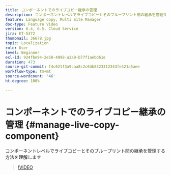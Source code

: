 ```yaml
---
title: コンポーネントでのライブコピー継承の管理
description: コンポーネントレベルでライブコピーとそのブループリント間の継承を管理する方法を理解します
feature: Language Copy, Multi Site Manager
doc-type: Feature Video
version: 6.4, 6.5, Cloud Service
jira: KT-5372
thumbnail: 36678.jpg
topic: Localization
role: User
level: Beginner
exl-id: 924fbe94-2e58-4998-a2a9-b77f1aebd61e
duration: 473
source-git-commit: f4c621f3a9caa8c2c64b8323312343fe421a5aee
workflow-type: tm+mt
source-wordcount: '46'
ht-degree: 100%

---
```


# コンポーネントでのライブコピー継承の管理 {#manage-live-copy-component}

コンポーネントレベルでライブコピーとそのブループリント間の継承を管理する方法を理解します

>[!VIDEO](https://video.tv.adobe.com/v/36678?quality=12&learn=on)
